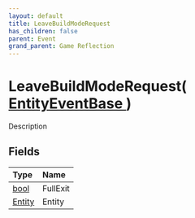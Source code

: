 ```yaml
---
layout: default
title: LeaveBuildModeRequest
has_children: false
parent: Event
grand_parent: Game Reflection
---
```

# LeaveBuildModeRequest( [ EntityEventBase ](/docs/game-reflection/events/entity_event_base) )
Description 

## Fields

| Type | Name |
|:-------------|:--------------|
| [bool](/docs/game-reflection/components/bool) | FullExit |
| [Entity](/docs/game-reflection/classes/entity) | Entity |

